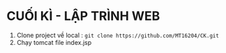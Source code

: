 # CUỐI KÌ - LẬP TRÌNH WEB

1. Clone project về local :
`git clone https://github.com/MT16204/CK.git`
2. Chạy tomcat file index.jsp
